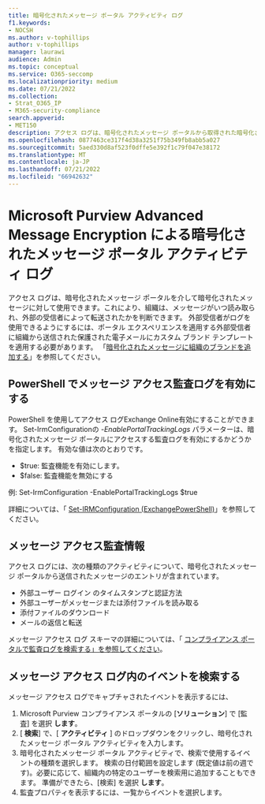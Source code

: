 ```yaml
---
title: 暗号化されたメッセージ ポータル アクティビティ ログ
f1.keywords:
- NOCSH
ms.author: v-tophillips
author: v-tophillips
manager: laurawi
audience: Admin
ms.topic: conceptual
ms.service: O365-seccomp
ms.localizationpriority: medium
ms.date: 07/21/2022
ms.collection:
- Strat_O365_IP
- M365-security-compliance
search.appverid:
- MET150
description: アクセス ログは、暗号化されたメッセージ ポータルから取得された暗号化されたメッセージに対して使用できます。
ms.openlocfilehash: 0877463ce317f4d38a3251f75b349fb8abb5a027
ms.sourcegitcommit: 5aed330d8af523f0dffe5e392f1c79f047e38172
ms.translationtype: MT
ms.contentlocale: ja-JP
ms.lasthandoff: 07/21/2022
ms.locfileid: "66942632"
---
```

# <a name="encrypted-message-portal-activity-log-by-microsoft-purview-advanced-message-encryption"></a>Microsoft Purview Advanced Message Encryption による暗号化されたメッセージ ポータル アクティビティ ログ

アクセス ログは、暗号化されたメッセージ ポータルを介して暗号化されたメッセージに対して使用できます。これにより、組織は、メッセージがいつ読み取られ、外部の受信者によって転送されたかを判断できます。 外部受信者がログを使用できるようにするには、ポータル エクスペリエンスを適用する外部受信者に組織から送信された保護された電子メールにカスタム ブランド テンプレートを適用する必要があります。 「[暗号化されたメッセージに組織のブランドを追加する](add-your-organization-brand-to-encrypted-messages.md)」を参照してください。

## <a name="enabling-message-access-audit-logs-in-powershell"></a>PowerShell でメッセージ アクセス監査ログを有効にする

PowerShell を使用してアクセス ログExchange Online有効にすることができます。 Set-IrmConfigurationの *-EnablePortalTrackingLogs* パラメーターは、暗号化されたメッセージ ポータルにアクセスする監査ログを有効にするかどうかを指定します。 有効な値は次のとおりです。

- $true: 監査機能を有効にします。
- $false: 監査機能を無効にする

例: Set-IrmConfiguration -EnablePortalTrackingLogs $true

詳細については、「 [Set-IRMConfiguration (ExchangePowerShell)](/powershell/module/exchange/set-irmconfiguration)」を参照してください。

## <a name="message-access-audit-information"></a>メッセージ アクセス監査情報

アクセス ログには、次の種類のアクティビティについて、暗号化されたメッセージ ポータルから送信されたメッセージのエントリが含まれています。

- 外部ユーザー ログイン のタイムスタンプと認証方法
- 外部ユーザーがメッセージまたは添付ファイルを読み取る
- 添付ファイルのダウンロード
- メールの返信と転送

メッセージ アクセス ログ スキーマの詳細については、「 [コンプライアンス ポータルで監査ログを検索する」を参照してください](search-the-audit-log-in-security-and-compliance.md#encrypted-message-portal-activities)。

## <a name="search-for-events-in-the-message-access-logs"></a>メッセージ アクセス ログ内のイベントを検索する

メッセージ アクセス ログでキャプチャされたイベントを表示するには、

1. Microsoft Purview コンプライアンス ポータルの [**ソリューション**] で [監査] を選択 **します**。
1. [ **検索**] で、[ **アクティビティ** ] のドロップダウンをクリックし、暗号化されたメッセージ ポータル アクティビティを入力します。
1. 暗号化されたメッセージ ポータル アクティビティで、検索で使用するイベントの種類を選択します。 検索の日付範囲を設定します (既定値は前の週です)。必要に応じて、組織内の特定のユーザーを検索用に追加することもできます。 準備ができたら、[検索] を選択 **します**。
1. 監査プロパティを表示するには、一覧からイベントを選択します。
